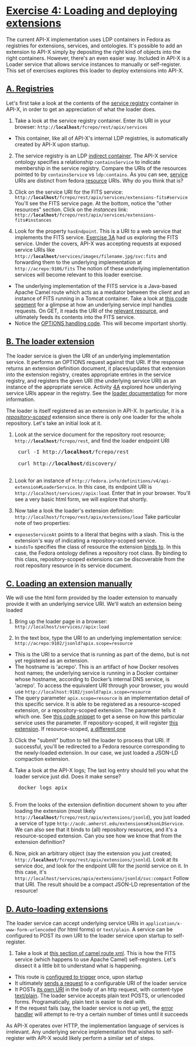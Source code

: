 <h1><a href="#ex4" id="ex4" class="anchor">Exercise 4: Loading and deploying extensions</a></h1>

The current API-X implementation uses LDP containers in Fedora as registries for extensions, services, and ontologies.  It's possible to add an extension to API-X simply by depositing the right kind of objects into the right containers.  However, there's an even easier way.  Included in API-X is a Loader service that allows service instances to manually or self-register.  This set of exercises explores this loader to deploy extensions into API-X.

<h2><a href="#ex4a" id="ex4a" class="anchor">A. Registries</a></h2>

Let's first take a look at the contents of the [service registry](https://github.com/fcrepo4-labs/fcrepo-api-x/blob/master/src/site/markdown/service-discovery-and-binding.md#service-registry) container in API-X, in order to get an appreciation of what the loader does.  

1. Take a look at the service registry container.  Enter its URI in your browser: <code>http://<b>localhost</b>/fcrepo/rest/apix/services</code>
  * This container, like all of API-X's internal LDP registries, is automatically created by API-X upon startup.  

2. The service registry is an LDP [indirect container](https://www.w3.org/TR/ldp/#ldpic).  The API-X service ontology specifies a relationship `containsService` to indicate membership in the service registry.  Compare the URIs of the resources pointed to by `containsService` vs `ldp:contains`.  As you can see, [service](https://github.com/fcrepo4-labs/fcrepo-api-x/blob/master/src/site/markdown/service-discovery-and-binding.md#apixservice) URIs are distinct from fedora [resource](http://fedora.info/definitions/v4/2016/10/18/repository#Resource) URIs.  Why do you think that is?

3. Click on the service URI for the FITS service: <code>http://**localhost**/fcrepo/rest/apix/services/extensions-fits#service</code>
You'll see the FITS service page.  At the bottom, notice the "other resources" section.  Click on the _instances_ link:
<code>http://**localhost**/fcrepo/rest/apix/services/extensions-fits#instances</code>

4. Look for the property `hasEndpoint`.  This is a URI to a web service that implements the FITS service.  [Exercise 3A](03-Interacting_with_services.md#ex3a) had us exploring the FITS service.  Under the covers, API-X was accepting requests at exposed service URIs like
<code>http://**localhost**/services/images/filename.jpg/svc:fits</code> and forwarding them to the underlying implementation at
`http://acrepo:9106/fits` The notion of these underlying implementation services will become relevant to this loader exercise.
  * The underlying implementation of the FITS service is a Java-based Apache Camel route which acts as a mediator between the client and an instance of FITS running in a Tomcat container.  Take a look at [this code segment](https://github.com/birkland/repository-extension-services/blob/apix-demo/acrepo-exts-fits/src/main/java/edu/amherst/acdc/exts/fits/FitsRouter.java#L49-L62) for a glimpse at how an underlying service impl handles requests.  On GET, it reads the URI of the [relevant resource](https://github.com/fcrepo4-labs/fcrepo-api-x/blob/master/src/site/markdown/uris-in-apix.md#resource-scoped-services), and ultimately feeds its contents into the FITS service.
  * Notice the [OPTIONS handling code](https://github.com/birkland/repository-extension-services/blob/apix-demo/acrepo-exts-fits/src/main/java/edu/amherst/acdc/exts/fits/FitsRouter.java#L59-L62).  This will become important shortly.

<h2><a href="#ex4b" id="ex4b" class="anchor">B. The loader extension</a></h2>

The loader service is given the URI of an underlying implementation service.  It performs an OPTIONS request against that URI.  If the response returns an extension definition document, it places/updates that extension into the extension registry, creates appropriate entries in the service registry, and registers the given URI (the underlying service URI) as an instance of the appropriate service.  Activity [4A](#ex4a) explored how underlying service URIs appear in the registry.  See the [loader documentation](https://github.com/fcrepo4-labs/fcrepo-api-x/tree/master/fcrepo-api-x-loader) for more information.

The loader is itself registered as an extension in API-X.  In particular, it is a _[repository-scoped](https://github.com/fcrepo4-labs/fcrepo-api-x/blob/master/src/site/markdown/uris-in-apix.md#repository-scoped-services)_ extension since there is only one loader for the whole repository.  Let's take an initial look at it.

1. Look at the service document for the repository root resource; <code>http://<b>localhost</b>/fcrepo/rest</code>, and find the loader endpoint URI
    <pre>
    curl -I http://<b>localhost</b>/fcrepo/rest

    curl http://<b>localhost</b>/discovery/
    </pre>

2. Look for an instance of `http://fedora.info/definitions/v4/api-extension#LoaderService`.  In this case, its endpoint URI is <code>http://localhost/services//apix:load</code>.  Enter that in your browser.  You'll see a very basic html form, we will explore that shortly.

3. Now take a look the loader's extension definition: `http://localhost/fcrepo/rest/apix/extensions/load`
Take particular note of two properties:
  * `exposesServiceAt` points to a literal that begins with a slash.  This is the extension's way of indicating a repository-scoped service.
  * `bindsTo` specifies the class of resource the extension [binds to](https://github.com/fcrepo4-labs/fcrepo-api-x/blob/master/src/site/markdown/extension-definition-and-binding.md#extension-binding).  In this case, the Fedora ontology defines a repository root class.  By binding to this class, repository-scoped extensions can be discoverable from the root repository resource in its service document.

<h2><a href="#ex4c" id="ex4c" class="anchor">C. Loading an extension manually</a></h2>

We will use the html form provided by the loader extension to manually provide it with an underlying service URI.  We'll watch an extension being loaded

1. Bring up the loader page in a browser: <code>http://localhost/services//apix:load</code>

2. In the text box, type the URI to an underlying implementation service: `http://acrepo:9102/jsonld?apix.scope=resource`
  * This is the URI to a service that is running as part of the demo, but is not yet registered as an extension.
  * The hostname is 'acrepo'.  This is an artifact of how Docker resolves host names; the underlying service is running in a Docker container whose hostname, according to Docker’s internal DNS service, is 'acrepo'.    To access the equivalent URI through your browser, you would use `http://localhost:9102/jsonld?apix.scope=resource`
  * The query parameter `apix.scope=resource` is an implementation detail of this specific service.  It is able to be registered as a resource-scoped extension, or a repository-scoped extension.  The parameter tells it which one.  See [this code snippet](https://github.com/birkland/repository-extension-services/blob/apix-demo/acrepo-exts-jsonld/src/main/java/edu/amherst/acdc/exts/jsonld/EventRouter.java#L55-L59) to get a sense on how this particular service uses the parameter.  If repository-scoped, it will register [this extension](https://github.com/birkland/repository-extension-services/blob/apix-demo/acrepo-exts-jsonld/src/main/resources/options.ttl).  If resource-scoped, [a different one](https://github.com/birkland/repository-extension-services/blob/apix-demo/acrepo-exts-jsonld/src/main/resources/options_resource.ttl)

3. Click the "submit" button to tell the loader to process that URI.  If successful, you'll be redirected to a Fedora resource corresponding to the newly-loaded extension.  In our case, we just loaded a JSON-LD compaction extension.

4. Take a look at the API-X logs; The last log entry should tell you what the loader service just did.  Does it make sense?
    <pre>
    docker logs apix
    </pre>

5. From the looks of the extension definition document shown to you after loading the extension (most likely <code>http://**localhost**/fcrepo/rest/apix/extensions/jsonld</code>), you just loaded a service of type
`http://acdc.amherst.edu/extensions#JsonLDService`.  We can also see that it binds to (all) repository resources, and it's a resource-scoped extension.  Can you see how we know that from the extension definition?

6. Now, pick an arbitrary object (say the extension you just created; <code>http://**localhost**/fcrepo/rest/apix/extensions/jsonld</code>).  Look at its service doc, and look for the endpoint URI for the jsonld service on it.  In this case, it's <code>http://localhost/services/apix/extensions/jsonld/svc:compact</code>
Follow that URI.  The result should be a compact JSON-LD representation of the resource!

<h2><a href="#ex4d" id="ex4d" class="anchor">D. Auto-loading extensions</a></h2>

The loader service can accept underlying service URIs in `application/x-www-form-urlencoded` (for html forms) or `text/plain`.  A service can be configured to POST its own URI to the loader service upon startup to self-register.

1. Take a look at [this section of camel route xml](https://github.com/birkland/repository-extension-services/blob/apix-demo/acrepo-exts-fits/src/main/resources/OSGI-INF/blueprint/fits-service.xml#L30-L54).  This is how the FITS service (which happens to use Apache Camel) self-registers.  Let's dissect it a little bit to understand what is happening.
  * This route is [configured to trigger](https://github.com/birkland/repository-extension-services/blob/apix-demo/acrepo-exts-fits/src/main/resources/OSGI-INF/blueprint/fits-service.xml#L32) once, upon startup
  * It ultimately [sends a request](https://github.com/birkland/repository-extension-services/blob/apix-demo/acrepo-exts-fits/src/main/resources/OSGI-INF/blueprint/fits-service.xml#L51) to a configurable URI of the loader service
  * It POSTs [its own URI](https://github.com/birkland/repository-extension-services/blob/apix-demo/acrepo-exts-fits/src/main/resources/OSGI-INF/blueprint/fits-service.xml#L45) in the body of an http request, with content-type [text/plain](https://github.com/birkland/repository-extension-services/blob/apix-demo/acrepo-exts-fits/src/main/resources/OSGI-INF/blueprint/fits-service.xml#L45).  The loader service accepts plain text POSTS, or urlencoded forms.  Programatically, plain text is easier to deal with.
  * If the request fails (say, the loader service is not up yet), the [error handler](https://github.com/birkland/repository-extension-services/blob/apix-demo/acrepo-exts-fits/src/main/resources/OSGI-INF/blueprint/fits-service.xml#L33-L37) will attempt to re-try a certain number of times until it succeeds

As API-X operates over HTTP, the implementation language of services is irrelevant.  Any underlying service implementation that wishes to self-register with API-X would likely perform a similar set of steps.
